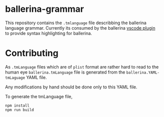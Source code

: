 # ballerina-grammar

This repository contains the `.tmlanguage` file describbing the ballerina language grammar. Currently its consumed by the ballerina [vscode plugin](https://github.com/ballerina-platform/ballerina-lang/tree/master/tool-plugins/vscode) to provide syntax highlighting for ballerina.

# Contributing

As `.tmLanguage` files which are of `plist` format are rather hard to read to the human eye `ballerina.tmLanguage` file is generated from the `ballerina.YAML-tmLaguage` YAML file.

Any modifications by hand should be done only to this YAML file.

To generate the tmLanguage file,

~~~
npm install
npm run build
~~~
